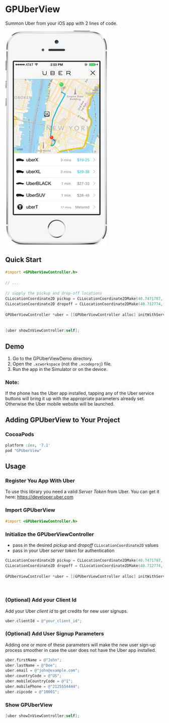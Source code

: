 # GPUberView
Summon Uber from your iOS app with 2 lines of code.

![GPUberView](gpuberview_screenshot.png)

## Quick Start

```objective-c
#import <GPUberViewController.h>

// ...

// supply the pickup and drop-off locations
CLLocationCoordinate2D pickup = CLLocationCoordinate2DMake(40.7471787,-73.997494);
CLLocationCoordinate2D dropoff = CLLocationCoordinate2DMake(40.712774,-74.006059);
    
GPUberViewController *uber = [[GPUberViewController alloc] initWithServerToken:@"your_server_token"
                                                                         start:pickup
                                                                           end:dropoff];
[uber showInViewController:self];
```

## Demo

1. Go to the GPUberViewDemo directory.
2. Open the `.xcworkspace` (not the `.xcodeproj`) file.
3. Run the app in the Simulator or on the device.

### Note:
If the phone has the Uber app installed, tapping any of the Uber service buttons will bring it up with the appropriate parameters already set. Otherwise the Uber mobile website will be launched.


## Adding GPUberView to Your Project

### CocoaPods

```ruby
platform :ios, '7.1'
pod "GPUberView"
```


## Usage

### Register You App With Uber

To use this library you need a valid *Server Token* from Uber. You can get it here: https://developer.uber.com

### Import GPUberView

```objective-c
#import <GPUberViewController.h>
```

### Initialize the GPUberViewController

- pass in the desired *pickup* and *dropoff* `CLLocationCoordinate2D` values
- pass in your Uber *server token* for authentication


```objective-c
CLLocationCoordinate2D pickup = CLLocationCoordinate2DMake(40.7471787,-73.997494);
CLLocationCoordinate2D dropoff = CLLocationCoordinate2DMake(40.712774,-74.006059);
    
GPUberViewController *uber = [[GPUberViewController alloc] initWithServerToken:@"your_server_token"
                                                                         start:pickup
                                                                           end:dropoff];
```

### (Optional) Add your Client Id

Add your Uber *client id* to get credits for new user signups.

```objective-c
uber.clientId = @"your_client_id";
```

### (Optional) Add User Signup Parameters

Adding one or more of these parameters will make the new user sign-up process smoother in case the user does not have the Uber app installed.

```objective-c
uber.firstName = @"John";
uber.lastName = @"Doe";
uber.email = @"john@example.com";
uber.countryCode = @"US";
uber.mobileCountryCode = @"1";
uber.mobilePhone = @"2125554444";
uber.zipcode = @"10001";
```

### Show GPUberView

```objective-c
[uber showInViewController:self];
```

